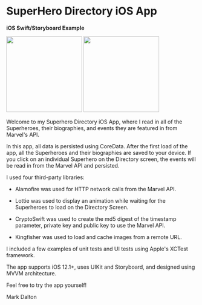 # SuperHero Directory iOS App
**iOS Swift/Storyboard Example**

<img src="https://drive.google.com/uc?export=download&id=1S_XwQXA-I6QCpwWXXcWG9Q0oAy6D7c0e" width="200" />
<img src="https://drive.google.com/uc?export=download&id=1nZetZemnMpNdX3bkjet593ILjwuCkrB9" width="200" />

Welcome to my Superhero Directory iOS App, where I read in all of the Superheroes, their biographies, and events they are featured in from Marvel's API.

In this app, all data is persisted using CoreData. After the first load of the app, all the Superheroes and their biographies are saved to your device. If you click on an individual Superhero on the Directory screen, the events will be read in from the Marvel API and persisted.


I used four third-party libraries:

- Alamofire was used for HTTP network calls from the Marvel API.

- Lottie was used to display an animation while waiting for the Superheroes to load on the Directory Screen.

- CryptoSwift was used to create the md5 digest of the timestamp parameter, private key and public key to use the Marvel API.

- Kingfisher was used to load and cache images from a remote URL.


I included a few examples of unit tests and UI tests using Apple's XCTest framework.

The app supports iOS 12.1+, uses UIKit and Storyboard, and designed using MVVM architecture.

Feel free to try the app yourself!

Mark Dalton
